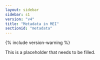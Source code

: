 ```yaml
---
layout: sidebar
sidebar: s1
version: "v4"
title: "Metadata in MEI"
sectionid: "metadata"
---
```


{% include version-warning %}

This is a placeholder that needs to be filled.
